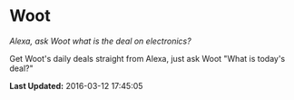 # Woot
*Alexa, ask Woot what is the deal on electronics?*

Get Woot's daily deals straight from Alexa, just ask Woot "What is today's deal?"

**Last Updated:** 2016-03-12 17:45:05
